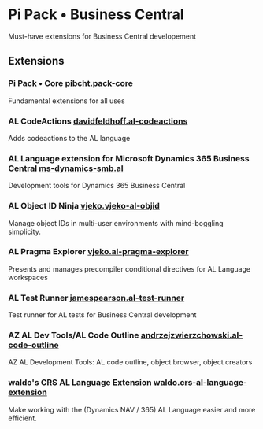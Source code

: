 # Pi Pack • Business Central

Must-have extensions for Business Central developement

## Extensions

### Pi Pack • Core [pibcht.pack-core](https://marketplace.visualstudio.com/items?itemName=pibcht.pack-core)

Fundamental extensions for all uses

### AL CodeActions [davidfeldhoff.al-codeactions](https://marketplace.visualstudio.com/items?itemName=davidfeldhoff.al-codeactions)

Adds codeactions to the AL language

### AL Language extension for Microsoft Dynamics 365 Business Central [ms-dynamics-smb.al](https://marketplace.visualstudio.com/items?itemName=ms-dynamics-smb.al)

Development tools for Dynamics 365 Business Central

### AL Object ID Ninja [vjeko.vjeko-al-objid](https://marketplace.visualstudio.com/items?itemName=vjeko.vjeko-al-objid)

Manage object IDs in multi-user environments with mind-boggling simplicity.

### AL Pragma Explorer [vjeko.al-pragma-explorer](https://marketplace.visualstudio.com/items?itemName=vjeko.al-pragma-explorer)

Presents and manages precompiler conditional directives for AL Language workspaces

### AL Test Runner [jamespearson.al-test-runner](https://marketplace.visualstudio.com/items?itemName=jamespearson.al-test-runner)

Test runner for AL tests for Business Central development

### AZ AL Dev Tools/AL Code Outline [andrzejzwierzchowski.al-code-outline](https://marketplace.visualstudio.com/items?itemName=andrzejzwierzchowski.al-code-outline)

AZ AL Development Tools: AL code outline, object browser, object creators

### waldo's CRS AL Language Extension [waldo.crs-al-language-extension](https://marketplace.visualstudio.com/items?itemName=waldo.crs-al-language-extension)

Make working with the (Dynamics NAV / 365) AL Language easier and more efficient.
